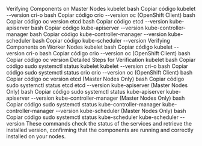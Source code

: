 Verifying Components on Master Nodes
kubelet
bash
Copiar código
kubelet --version
cri-o
bash
Copiar código
crio --version
oc (OpenShift Client)
bash
Copiar código
oc version
etcd
bash
Copiar código
etcd --version
kube-apiserver
bash
Copiar código
kube-apiserver --version
kube-controller-manager
bash
Copiar código
kube-controller-manager --version
kube-scheduler
bash
Copiar código
kube-scheduler --version
Verifying Components on Worker Nodes
kubelet
bash
Copiar código
kubelet --version
cri-o
bash
Copiar código
crio --version
oc (OpenShift Client)
bash
Copiar código
oc version
Detailed Steps for Verification
kubelet
bash
Copiar código
sudo systemctl status kubelet
kubelet --version
cri-o
bash
Copiar código
sudo systemctl status crio
crio --version
oc (OpenShift Client)
bash
Copiar código
oc version
etcd (Master Nodes Only)
bash
Copiar código
sudo systemctl status etcd
etcd --version
kube-apiserver (Master Nodes Only)
bash
Copiar código
sudo systemctl status kube-apiserver
kube-apiserver --version
kube-controller-manager (Master Nodes Only)
bash
Copiar código
sudo systemctl status kube-controller-manager
kube-controller-manager --version
kube-scheduler (Master Nodes Only)
bash
Copiar código
sudo systemctl status kube-scheduler
kube-scheduler --version
These commands check the status of the services and retrieve the installed version, confirming that the components are running and correctly installed on your nodes.